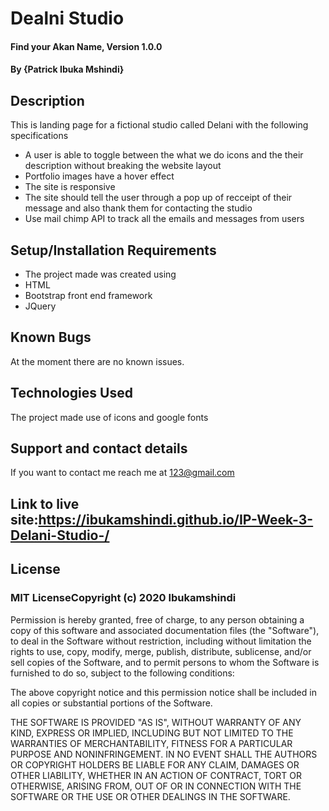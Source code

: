 # Dealni Studio
#### Find your Akan Name, Version 1.0.0
#### By **{Patrick Ibuka Mshindi}**
## Description
This is landing page for a fictional studio called Delani with the following specifications 
* A user is able to toggle between the what we do icons and the their description without breaking the website layout 
* Portfolio images have a hover effect 
* The site is responsive
* The site should tell the user through a pop up of recceipt of their message and also thank them for contacting the studio
* Use mail chimp API to track all the emails and messages from users
## Setup/Installation Requirements
* The project made was created using
* HTML
* Bootstrap front end framework
* JQuery
## Known Bugs
At the moment there are no known issues.
## Technologies Used
The project made use of icons and google fonts 
## Support and contact details
If you want to contact me reach me at 123@gmail.com
## Link to live site:https://ibukamshindi.github.io/IP-Week-3-Delani-Studio-/
## License
### MIT LicenseCopyright (c) 2020 Ibukamshindi
Permission is hereby granted, free of charge, to any person obtaining a copy
of this software and associated documentation files (the "Software"), to deal
in the Software without restriction, including without limitation the rights
to use, copy, modify, merge, publish, distribute, sublicense, and/or sell
copies of the Software, and to permit persons to whom the Software is
furnished to do so, subject to the following conditions:

The above copyright notice and this permission notice shall be included in all
copies or substantial portions of the Software.

THE SOFTWARE IS PROVIDED "AS IS", WITHOUT WARRANTY OF ANY KIND, EXPRESS OR
IMPLIED, INCLUDING BUT NOT LIMITED TO THE WARRANTIES OF MERCHANTABILITY,
FITNESS FOR A PARTICULAR PURPOSE AND NONINFRINGEMENT. IN NO EVENT SHALL THE
AUTHORS OR COPYRIGHT HOLDERS BE LIABLE FOR ANY CLAIM, DAMAGES OR OTHER
LIABILITY, WHETHER IN AN ACTION OF CONTRACT, TORT OR OTHERWISE, ARISING FROM,
OUT OF OR IN CONNECTION WITH THE SOFTWARE OR THE USE OR OTHER DEALINGS IN THE
SOFTWARE.